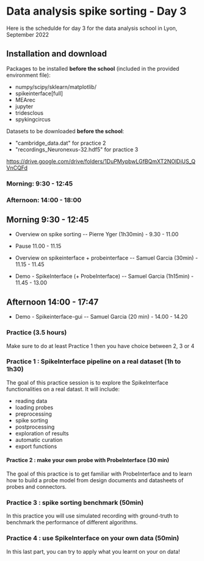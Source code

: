 # Data analysis spike sorting - Day 3

Here is the schedulde for day 3 for the data analysis school in Lyon, September 2022

## Installation and download

Packages to be installed **before the school** (included in the provided environment file):
 * numpy/scipy/sklearn/matplotlib/
 * spikeinterface[full]
 * MEArec
 * jupyter
 * tridesclous
 * spykingcircus

Datasets to be downloaded **before the school**:
 * "cambridge_data.dat" for practice 2
 * "recordings_Neuronexus-32.hdf5" for practice 3

https://drive.google.com/drive/folders/1DuPMypbwLGfBQmXT2NOlDiUS_QVnCQFd



### Morning: 9:30 - 12:45
### Afternoon: 14:00 - 18:00

## Morning 9:30 - 12:45


* Overview on spike sorting -- Pierre Yger (1h30min) - 9.30 - 11.00

* Pause 11.00 - 11.15

* Overview on spikeinterface + probeinterface -- Samuel Garcia (30min) - 11.15 - 11.45

* Demo - SpikeInterface (+ ProbeInterface) -- Samuel Garcia (1h15min) - 11.45 - 13.00


## Afternoon 14:00 - 17:47

* Demo - Spikeinterface-gui -- Samuel Garcia (20 min) - 14.00 - 14.20


### Practice (3.5 hours)


Make sure to do at least Practice 1 then you have choice between 2, 3 or 4


### Practice 1 : SpikeInterface pipeline on a real dataset (1h to 1h30)

The goal of this practice session is to explore the SpikeInterface functionalities on a real datast.
It will include:
* reading data
* loading probes
* preprocessing
* spike sorting
* postprocessing
* exploration of results
* automatic curation
* export functions


#### Practice 2 : make your own probe with ProbeInterface (30 min)

The goal of this practice is to get familiar with ProbeInterface and to learn how to build a probe model from
design documents and datasheets of probes and connectors.


### Practice 3 : spike sorting benchmark (50min)

In this practice you will use simulated recording with ground-truth to benchmark the performance of different algorithms.

### Practice 4 : use SpikeInterface on your own data (50min)

In this last part, you can try to apply what you learnt on your on data!

